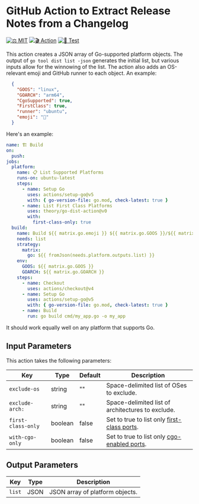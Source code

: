# GitHub Action to Extract Release Notes from a Changelog

[![⚖️ MIT]][mit] [![🎬 Action]][action] [![🧪 Test]][ci]

This action creates a JSON array of Go-supported platform objects. The output
of `go tool dist list -json` generates the initial list, but various inputs
allow for the winnowing of the list. The action also adds an OS-relevant emoji
and GitHub runner to each object. An example:

``` json
  {
    "GOOS": "linux",
    "GOARCH": "arm64",
    "CgoSupported": true,
    "FirstClass": true,
    "runner": "ubuntu",
    "emoji": "🐧"
  }
```

Here's an example:

``` yaml
name: 🏗️ Build
on:
  push:
jobs:
  platform:
    name: 📋 List Supported Platforms
    runs-on: ubuntu-latest
    steps:
      - name: Setup Go
        uses: actions/setup-go@v5
        with: { go-version-file: go.mod, check-latest: true }
      - name: List First Class Platforms
        uses: theory/go-dist-action@v0
        with:
          first-class-only: true
  build:
    name: Build ${{ matrix.go.emoji }} ${{ matrix.go.GOOS }}/${{ matrix.go.GOARCH }}
    needs: list
    strategy:
      matrix:
        go: ${{ fromJson(needs.platform.outputs.list) }}
    env:
      GOOS: ${{ matrix.go.GOOS }}
      GOARCH: ${{ matrix.go.GOARCH }}
    steps:
      - name: Checkout
        uses: actions/checkout@v4
      - name: Setup Go
        uses: actions/setup-go@v5
        with: { go-version-file: go.mod, check-latest: true }
      - name: Build
        run: go build cmd/my_app.go -o my_app
```

It should work equally well on any platform that supports Go.

## Input Parameters

This action takes the following parameters:

| Key                | Type    | Default   | Description                                         |
| ------------------ | ------- | --------- |---------------------------------------------------- |
| `exclude-os`       | string  | ""        | Space-delimited list of OSes to exclude.      |
| `exclude-arch:`    | string  | ""        | Space-delimited list of architectures to exclude.    |
| `first-class-only` | boolean | false     | Set to true to list only [first-class ports]. |
| `with-cgo-only`    | boolean | false     | Set to true to list only [cgo-enabled ports]. |

## Output Parameters

| Key    | Type | Description                     |
| ------ | ---- | ------------------------------- |
| `list` | JSON | JSON array of platform objects. |

  [Keep a Changelog]: https://keepachangelog.com/en/1.1.0/
  [⚖️ MIT]: https://img.shields.io/badge/License-MIT-blue.svg "⚖️ MIT License"
  [mit]: https://opensource.org/license/MIT "⚖️ MIT License"
  [🧪 Test]: https://github.com/theory/go-dist-action/actions/workflows/test.yml/badge.svg
    "🧪 Test Status"
  [ci]: https://github.com/theory/go-dist-action/actions/workflows/test.yml
    "🧪 Test Status"
  [🎬 Action]: https://img.shields.io/badge/Marketplace-Action-orange.svg "[🎬 Marketplace Action]"
  [action]: https://github.com/marketplace/actions/extract-changelog-release-notes "[🎬 Marketplace Action]"
  [first-class ports]: https://go.dev/wiki/PortingPolicy#first-class-ports
    "Go Porting Policy: First Class Ports"
  [cgo-enabled ports]: https://pkg.go.dev/cmd/cgo "Go Packages: cgo command"
